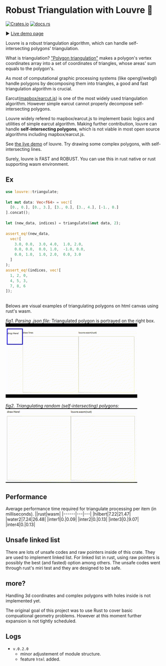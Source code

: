 # Robust Triangulation with Louvre 🌙

[![Crates.io](https://img.shields.io/crates/v/louvre?style=flat-square)](https://crates.io/crates/louvre)
[![docs.rs](https://img.shields.io/docsrs/louvre?color=skyblue&style=flat-square)](https://docs.rs/louvre)

▶️ [Live demo page](https://acheul.github.io/louvre) 

Louvre is a robust triangulation algorithm, which can handle self-intersecting polygons' triangulation.

What is triangulation? ["Polygon triangulation"](https://en.wikipedia.org/wiki/Polygon_triangulation) makes a polygon's vertex coordinates array
into a set of coordinates of triangles, whose areas' sum equals to the polygon's.

As most of computational graphic processing systems (like opengl/webgl)
handle polygons by decomposing them into triangles,
a good and fast triangulation algorithm is crucial.

Earcut([mapbox/earcut.js](https://github.com/mapbox/earcut)) is one of the most widely used triangulation algorithm.
However simple earcut cannot properly decompose self-intersecting polygons.

Louvre widely refered to mapbox/earcut.js to implement basic logics and utilities of simple earcut algorithm.
Making further contribution,
louvre can handle **self-intersecting polygons**, which is not viable in most open source algorithms including mapbox/earcut.js.

See [the live demo](https://acheul.github.io/louvre) of louvre. Try drawing some complex polygons, with self-intersecting lines.

Surely, louvre is FAST and ROBUST.
You can use this in rust native or rust supporting wasm environment.


## Ex
```rust
use louvre::triangulate;

let mut data: Vec<f64> = vec![
  [0., 0.], [0., 3.], [3., 0.], [3., 4.], [-1., 0.]
].concat();

let (new_data, indices) = triangulate(&mut data, 2);

assert_eq!(new_data, 
  vec![
    3.0, 0.0,  3.0, 4.0,  1.0, 2.0, 
    0.0, 0.0,  0.0, 1.0,  -1.0, 0.0,
    0.0, 1.0,  1.0, 2.0,  0.0, 3.0
  ]
);
assert_eq!(indices, vec![
  1, 2, 0, 
  4, 5, 3, 
  7, 8, 6
]);
```

</br>
Belows are visual examples of triangulating polygons on html canvas using rust's wasm.

*fig1. Parsing .json file:* Triangulated polygon is portrayed on the right box.
![fig1](./imgs/louvre_vis_ex_01.gif)  
  
*fig2. Triangulating random (self-intersecting) polygons:*  
![fig2](./imgs/louvre_vis_ex_02.gif)


## Performance
Average performance time required for triangulate processing per item (in milliseconds).
||rust|wasm|
|------|---|---|
|hilbert|7.22|21.47|
|water2|7.24|26.48|
|inter1|0.|0.09|
|inter2|0.|0.13|
|inter3|0.|9.07|
|inter4|0.|0.13| 


## Unsafe linked list
There are lots of unsafe codes and raw pointers inside of this crate. They are used to implement linked list. For linked list in rust, using raw pointers is possibly the best (and fasted) option among others. The unsafe codes went through rust's miri test and they are designed to be safe.

## more?

Handling 3d coordinates and complex polygons with holes inside is not implemented yet.

The original goal of this project was to use Rust to cover basic compuational geometry problems. However at this moment further expansion is not tightly scheduled.

## Logs
* `v.0.2.0`
  * minor adjustement of module structure.
  * feature `html` added.